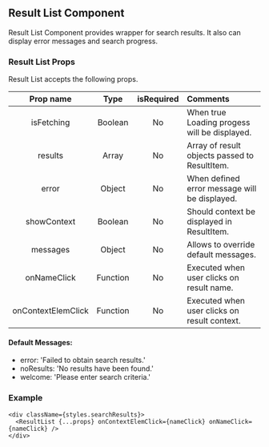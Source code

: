   ## Result List Component
  
   Result List Component provides wrapper for search results.
   It also can display error messages and search progress. 
   
  ### Result List Props
  
 Result List accepts the following props. 
  
  | Prop name | Type | isRequired | Comments |
  |   :---: | :---: | :---: | :---  |
  | isFetching | Boolean | No | When true Loading progess will be displayed. |
  | results | Array | No | Array of result objects passed to ResultItem. |
  | error | Object |No | When defined error message will be displayed. |
  | showContext | Boolean |No | Should context be displayed in ResultItem.|
  | messages | Object |No | Allows to override default messages. |
  | onNameClick | Function |No | Executed when user clicks on result name. |
  | onContextElemClick | Function |No | Executed when user clicks on result context. |  
   
   #### Default Messages:
   
  - error: 'Failed to obtain search results.'
  - noResults: 'No results have been found.'
  - welcome: 'Please enter search criteria.'

    
   ### Example
 
    <div className={styles.searchResults}>
      <ResultList {...props} onContextElemClick={nameClick} onNameClick={nameClick} />
    </div> 